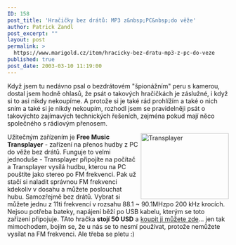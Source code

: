```yaml
---
ID: 158
post_title: 'Hračičky bez drátů: MP3 z&nbsp;PC&nbsp;do věže'
author: Patrick Zandl
post_excerpt: ""
layout: post
permalink: >
  https://www.marigold.cz/item/hracicky-bez-dratu-mp3-z-pc-do-veze
published: true
post_date: 2003-03-10 11:19:00
---
```

<P>Když jsem tu nedávno psal o bezdrátovém "špionážním" peru s kamerou, dostal jsem hodně ohlasů, že psát o takových hračičkách je záslužné, i když si to asi nikdy nekoupíme. A protože si je také rád prohlížím a také o nich sním a také si je nikdy nekoupím, rozhodl jsem se pravidelněji psát o takovýchto zajímavých technických řešeních, zejména pokud mají něco společného s rádiovým přenosem. </P>
<P><IMG height=150 alt=Transplayer src="/wp-content/uploads/fmtransfer.jpg" width=200 align=right>Užitečným zařízením je <STRONG>Free Music Transplayer</STRONG> - zařízení na přenos hudby z PC do věže bez drátů. Funguje to velmi jednoduše - Transplayer připojíte na počítač a Transplayer vysílá hudbu, kterou na PC pouštíte jako stereo po FM frekvenci. Pak už stačí si naladit správnou FM frekvenci kdekoliv v dosahu a můžete poslouchat hubu. Samozřejmě bez drátů. Vybrat si můžete jednu z 11ti frekvencí v rozsahu 88.1 ~ 90.1MHzpo 200 kHz krocích. Nejsou potřeba bateky, napájení běží po USB kabelu, kterým se toto zařízení připojuje. TAto hračka <STRONG>stojí 50 USD</STRONG> a <A href="http://www.gadgetuniverse.com/cgi-bin/sgin0101.exe?FNM=21&amp;T1=TE+329&amp;UID=2003031002163792" target=_blank>koupit ji můžete zde</A>... jen tak mimochodem, bojím se, že u nás se to nesmí používat, protože nemůžete vysílat na FM frekvenci. Ale třeba se pletu :)</P>
